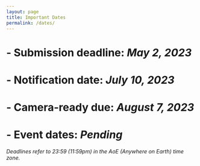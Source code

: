 ```yaml
---
layout: page
title: Important Dates
permalink: /dates/
---
```


# - **Submission deadline:**	*May 2, 2023* 
# - **Notification date:**	*July 10, 2023*
# - **Camera-ready due:**	*August 7, 2023*
# - **Event dates:**	*Pending*

*Deadlines refer to 23:59 (11:59pm) in the AoE (Anywhere on Earth) time zone.*
